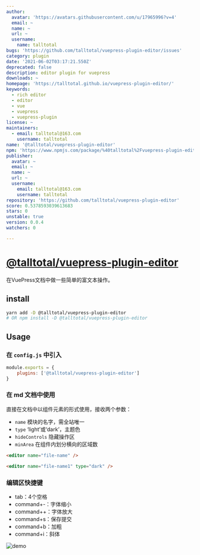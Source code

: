 ```yaml
---
author:
  avatar: 'https://avatars.githubusercontent.com/u/17965996?v=4'
  email: ~
  name: ~
  url: ~
  username:
    name: talltotal
bugs: 'https://github.com/talltotal/vuepress-plugin-editor/issues'
category: plugin
date: '2021-06-02T03:17:21.550Z'
deprecated: false
description: editor plugin for vuepress
downloads: ~
homepage: 'https://talltotal.github.io/vuepress-plugin-editor/'
keywords:
  - rich editor
  - editor
  - vue
  - vuepress
  - vuepress-plugin
license: ~
maintainers:
  - email: talltotal@163.com
    username: talltotal
name: '@talltotal/vuepress-plugin-editor'
npm: 'https://www.npmjs.com/package/%40talltotal%2Fvuepress-plugin-editor'
publisher:
  avatar: ~
  email: ~
  name: ~
  url: ~
  username:
    email: talltotal@163.com
    username: talltotal
repository: 'https://github.com/talltotal/vuepress-plugin-editor'
score: 0.5378593039613683
stars: 0
unstable: true
version: 0.0.4
watchers: 0

---
```


# [@talltotal/vuepress-plugin-editor](https://talltotal.github.io/vuepress-plugin-editor/)

在VuePress文档中做一些简单的富文本操作。


## install
```bash
yarn add -D @talltotal/vuepress-plugin-editor
# OR npm install -D @talltotal/vuepress-plugin-editor
```

## Usage
### 在 `config.js` 中引入
```js
module.exports = {
    plugins: ['@talltotal/vuepress-plugin-editor'] 
}
```

### 在 md 文档中使用
直接在文档中以组件元素的形式使用，接收两个参数：
- `name` 模块的名字，需全站唯一
- `type` ‘light’或‘dark’，主题色
- `hideControls` 隐藏操作区
- `minArea` 在组件内划分横向的区域数

```md
<editor name="file-name" />

<editor name="file-name1" type="dark" />
```


### 编辑区快捷键
- tab：4个空格
- command+-：字体缩小
- command++：字体放大
- command+s：保存提交
- command+b：加粗
- command+i：斜体

![demo](./test/20200724210531.jpg)
